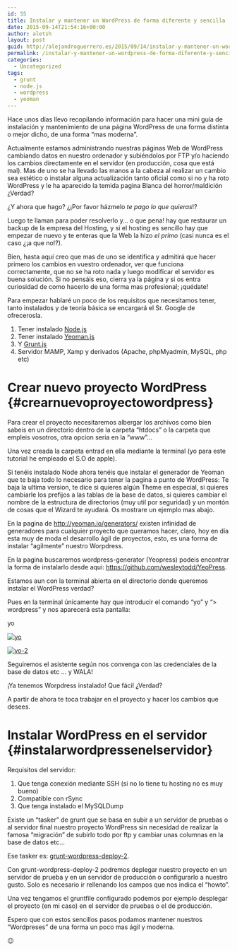 ```yaml
---
id: 55
title: Instalar y mantener un WordPress de forma diferente y sencilla
date: 2015-09-14T21:54:16+00:00
author: aletsh
layout: post
guid: http://alejandroguerrero.es/2015/09/14/instalar-y-mantener-un-wordpress-de-forma-diferente-y-sencilla/
permalink: /instalar-y-mantener-un-wordpress-de-forma-diferente-y-sencilla/
categories:
  - Uncategorized
tags:
  - grunt
  - node.js
  - wordpress
  - yeoman
---
```

Hace unos días llevo recopilando información para hacer una mini guía de instalación y mantenimiento de una página WordPress de una forma distinta o mejor dicho, de una forma “mas moderna”.

Actualmente estamos administrando nuestras páginas Web de WordPress cambiando datos en nuestro ordenador y subiéndolos por FTP y/o haciendo los cambios directamente en el servidor (en producción, cosa que está mal). Mas de uno se ha llevado las manos a la cabeza al realizar un cambio sea estético o instalar alguna actualización tanto oficial como si no y ha roto WordPress y le ha aparecido la temida pagina Blanca del horror/maldición ¿Verdad?

¿Y ahora que hago? ¿¡Por favor házmelo _te pago lo que quieras_!?

Luego te llaman para poder resolverlo y… o que pena! hay que restaurar un backup de la empresa del Hosting, y si el hosting es sencillo hay que empezar de nuevo y te enteras que la Web la hizo _el primo_ (casi nunca es el caso ¿¡a que no!?).

Bien, hasta aquí creo que mas de uno se identifica y admitirá que hacer primero los cambios en vuestro ordenador, ver que funciona correctamente, que no se ha roto nada y luego modificar el servidor es buena solución. Si no pensáis eso, cierra ya la página y si os entra curiosidad de como hacerlo de una forma mas profesional; ¡quédate!

Para empezar hablaré un poco de los requisitos que necesitamos tener, tanto instalados y de teoría básica se encargará el Sr. Google de ofrecerosla.

  1. Tener instalado [Node.js](https://nodejs.org/en/)
  2. Tener instalado [Yeoman.js](http://yeoman.io/)
  3. Y [Grunt.js](http://gruntjs.com/)
  4. Servidor MAMP, Xamp y derivados (Apache, phpMyadmin, MySQL, php etc)

# Crear nuevo proyecto WordPress {#crearnuevoproyectowordpress}

Para crear el proyecto necesitaremos albergar los archivos como bien sabeis en un directorio dentro de la carpeta “htdocs” o la carpeta que empleis vosotros, otra opcion seria en la “www”…

Una vez creada la carpeta entrad en ella mediante la terminal (yo para este tutorial he empleado el S.O de apple).

Si tenéis instalado Node ahora tenéis que instalar el generador de Yeoman que te baja todo lo necesario para tener la pagina a punto de WordPress: Te baja la ultima version, te dice si quieres algún Theme en especial, si quieres cambiarle los prefijos a las tablas de la base de datos, si quieres cambiar el nombre de la estructura de directorios (muy util por seguridad) y un montón de cosas que el Wizard te ayudará. Os mostrare un ejemplo mas abajo.

En la pagina de <http://yeoman.io/generators/> existen infinidad de generadores para cualquier proyecto que queramos hacer, claro, hoy en día esta muy de moda el desarrollo ágil de proyectos, esto, es una forma de instalar “agilmente” nuestro Worpdress.

En la pagina buscaremos wordpress-generator (Yeopress) podeis encontrar la forma de instalarlo desde aqui: <https://github.com/wesleytodd/YeoPress>.

Estamos aun con la terminal abierta en el directorio donde queremos instalar el WordPress verdad?

Pues en la terminal únicamente hay que introducir el comando “yo” y “> wordpress” y nos aparecerá esta pantalla:

yo

[![yo](/content/images/2015/09/Captura-de-pantalla-2015-09-12-a-las-10.38.03.png)](/content/images/2015/09/Captura-de-pantalla-2015-09-12-a-las-10.38.03.png)

[![yo-2](/content/images/2015/09/yo-21.png)](/content/images/2015/09/yo-21.png)</p> 

Seguiremos el asistente según nos convenga con las credenciales de la base de datos etc … y WALA!

¡Ya tenemos Worpdress instalado! Que fácil ¿Verdad?

A partir de ahora te toca trabajar en el proyecto y hacer los cambios que desees.

# Instalar WordPress en el servidor {#instalarwordpressenelservidor}

Requisitos del servidor:

  1. Que tenga conexión mediante SSH (si no lo tiene tu hosting no es muy bueno)
  2. Compatible con rSync
  3. Que tenga instalado el MySQLDump

Existe un “tasker” de grunt que se basa en subir a un servidor de pruebas o al servidor final nuestro proyecto WordPress sin necesidad de realizar la famosa “migración” de subirlo todo por ftp y cambiar unas columnas en la base de datos etc…

Ese tasker es: [grunt-wordpress-deploy-2](https://www.npmjs.com/package/grunt-wordpress-deploy-2).

Con grunt-wordpress-deploy-2 podremos deplegar nuestro proyecto en un servidor de prueba y en un servidor de producción o configurarlo a nuestro gusto. Solo es necesario ir rellenando los campos que nos indica el “howto”.

Una vez tengamos el gruntfile configurado podemos por ejemplo desplegar el proyecto (en mi caso) en el servidor de pruebas o el de producción.

Espero que con estos sencillos pasos podamos mantener nuestros “Wordpreses” de una forma un poco mas ágil y moderna.

😉</p>